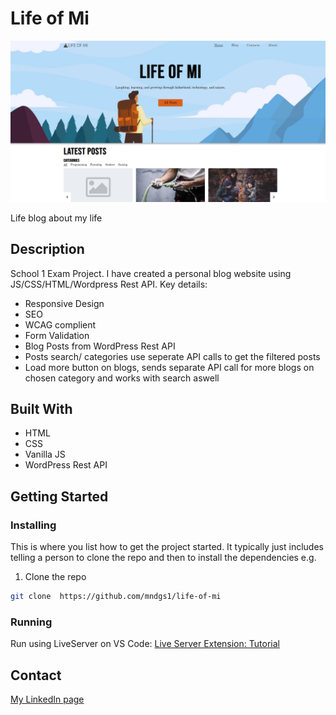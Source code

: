 # Life of Mi

![image](/images/Screenshot%202023-03-06%20151733.png)

Life blog about my life

## Description

School 1 Exam Project. I have created a personal blog website using JS/CSS/HTML/Wordpress Rest API.
Key details:

-   Responsive Design
-   SEO
-   WCAG complient
-   Form Validation
-   Blog Posts from WordPress Rest API
-   Posts search/ categories use seperate API calls to get the filtered posts
-   Load more button on blogs, sends separate API call for more blogs on chosen category and works with search aswell

## Built With

-   HTML
-   CSS
-   Vanilla JS
-   WordPress Rest API

## Getting Started

### Installing

This is where you list how to get the project started. It typically just includes telling a person to clone the repo and then to install the dependencies e.g.

1. Clone the repo

```bash 
git clone  https://github.com/mndgs1/life-of-mi
``` 

### Running

Run using LiveServer on VS Code:
[Live Server Extension: Tutorial](https://www.youtube.com/watch?v=ZfCi0Is9gLU)

## Contact

[My LinkedIn page](https://www.linkedin.com/in/mindaugas-bankauskas-37445a144/)
